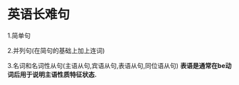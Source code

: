 # 英语长难句 #

1.简单句

2.并列句(在简句的基础上加上连词)

3.名词和名词性从句(主语从句,宾语从句,表语从句,同位语从句)
**表语是通常在be动词后用于说明主语性质特征状态.**

